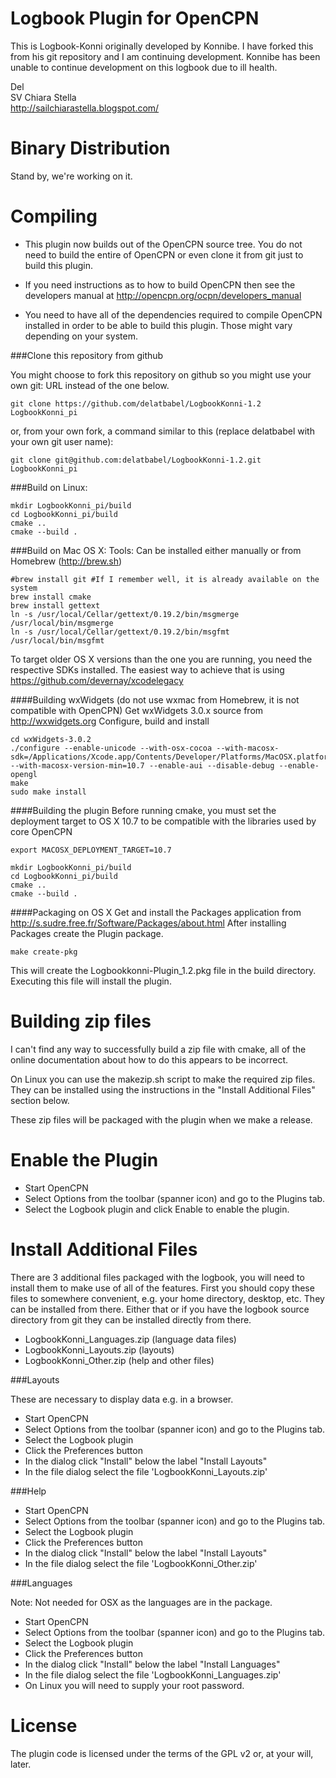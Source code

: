 Logbook Plugin for OpenCPN
=======================================

This is Logbook-Konni originally developed by Konnibe.  I have forked this from his
git repository and I am continuing development.  Konnibe has been unable to continue
development on this logbook due to ill health.

Del   
SV Chiara Stella   
http://sailchiarastella.blogspot.com/

Binary Distribution
===================

Stand by, we're working on it.

Compiling
=========

* This plugin now builds out of the OpenCPN source tree.  You do not need to build the entire of OpenCPN or even clone it from git just to build this plugin.

* If you need instructions as to how to build OpenCPN then see the developers manual at http://opencpn.org/ocpn/developers_manual

* You need to have all of the dependencies required to compile OpenCPN installed in order to be able to build this plugin.  Those might vary depending on your system.

###Clone this repository from github

You might choose to fork this repository on github so you might
use your own git: URL instead of the one below.

```
git clone https://github.com/delatbabel/LogbookKonni-1.2 LogbookKonni_pi
```

or, from your own fork, a command similar to this (replace delatbabel with
your own git user name):

```
git clone git@github.com:delatbabel/LogbookKonni-1.2.git LogbookKonni_pi
```

###Build on Linux:
```
mkdir LogbookKonni_pi/build
cd LogbookKonni_pi/build
cmake ..
cmake --build .
```

###Build on Mac OS X:
Tools: Can be installed either manually or from Homebrew (http://brew.sh)
```
#brew install git #If I remember well, it is already available on the system
brew install cmake
brew install gettext
ln -s /usr/local/Cellar/gettext/0.19.2/bin/msgmerge /usr/local/bin/msgmerge
ln -s /usr/local/Cellar/gettext/0.19.2/bin/msgfmt /usr/local/bin/msgfmt
```

To target older OS X versions than the one you are running, you need the respective SDKs installed. The easiest way to achieve that is using https://github.com/devernay/xcodelegacy

####Building wxWidgets
(do not use wxmac from Homebrew, it is not compatible with OpenCPN)
Get wxWidgets 3.0.x source from http://wxwidgets.org
Configure, build and install
```
cd wxWidgets-3.0.2
./configure --enable-unicode --with-osx-cocoa --with-macosx-sdk=/Applications/Xcode.app/Contents/Developer/Platforms/MacOSX.platform/Developer/SDKs/MacOSX10.7.sdk/ --with-macosx-version-min=10.7 --enable-aui --disable-debug --enable-opengl
make
sudo make install
```

####Building the plugin
Before running cmake, you must set the deployment target to OS X 10.7 to be compatible with the libraries used by core OpenCPN
```
export MACOSX_DEPLOYMENT_TARGET=10.7

mkdir LogbookKonni_pi/build
cd LogbookKonni_pi/build
cmake ..
cmake --build .
```

####Packaging on OS X
Get and install the Packages application from http://s.sudre.free.fr/Software/Packages/about.html
After installing Packages create the Plugin package.
```
make create-pkg
```
This will create the Logbookkonni-Plugin_1.2.pkg file in the build directory.
Executing this file will install the plugin.

Building zip files
==================

I can't find any way to successfully build a zip file with cmake, all of
the online documentation about how to do this appears to be incorrect.

On Linux you can use the makezip.sh script to make the required zip files.
They can be installed using the instructions in the "Install Additional Files"
section below.

These zip files will be packaged with the plugin when we make a release.

Enable the Plugin
=================

* Start OpenCPN
* Select Options from the toolbar (spanner icon) and go to the Plugins tab.
* Select the Logbook plugin and click Enable to enable the plugin.

Install Additional Files
========================

There are 3 additional files packaged with the logbook, you will need to
install them to make use of all of the features. First you should copy
these files to somewhere convenient, e.g. your home directory, desktop,
etc.  They can be installed from there.  Either that or if you have the
logbook source directory from git they can be installed directly from
there.

* LogbookKonni_Languages.zip (language data files)
* LogbookKonni_Layouts.zip (layouts)
* LogbookKonni_Other.zip (help and other files)

###Layouts

These are necessary to display data e.g. in a browser.

* Start OpenCPN
* Select Options from the toolbar (spanner icon) and go to the Plugins tab.
* Select the Logbook plugin
* Click the Preferences button
* In the dialog click "Install" below the label "Install Layouts"
* In the file dialog select the file 'LogbookKonni_Layouts.zip'

###Help

* Start OpenCPN
* Select Options from the toolbar (spanner icon) and go to the Plugins tab.
* Select the Logbook plugin
* Click the Preferences button
* In the dialog click "Install" below the label "Install Layouts"
* In the file dialog select the file 'LogbookKonni_Other.zip'

###Languages

Note: Not needed for OSX as the languages are in the package.

* Start OpenCPN
* Select Options from the toolbar (spanner icon) and go to the Plugins tab.
* Select the Logbook plugin
* Click the Preferences button
* In the dialog click "Install" below the label "Install Languages"
* In the file dialog select the file 'LogbookKonni_Languages.zip'
* On Linux you will need to supply your root password.

License
=======
The plugin code is licensed under the terms of the GPL v2 or, at your will, later. 

